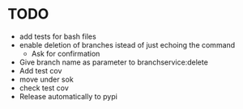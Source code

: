# TODO

- add tests for bash files
- enable deletion of branches istead of just echoing the command
  - Ask for confirmation
- Give branch name as parameter to branchservice:delete
- Add test cov
- move under sok
- check test cov
- Release automatically to pypi
